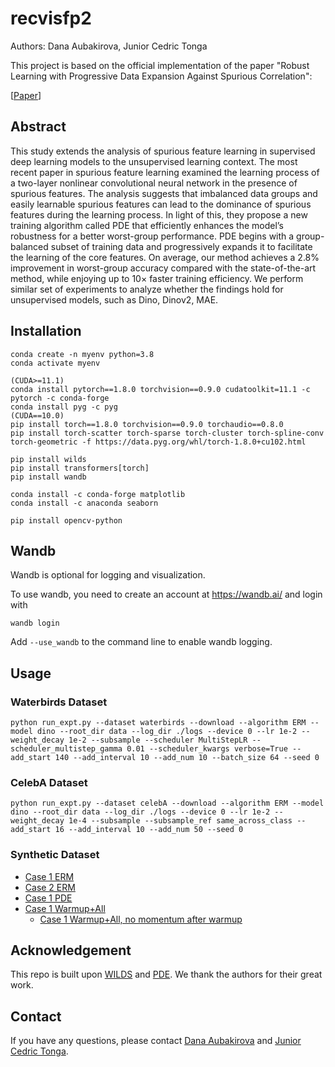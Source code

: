 # recvisfp2

Authors: Dana Aubakirova, Junior Cedric Tonga 

This project is based on the official implementation of the paper "Robust Learning with Progressive Data Expansion Against Spurious Correlation":

[[Paper](https://arxiv.org/abs/2306.04949)]

## Abstract

This study extends the analysis of spurious feature learning in supervised deep learning models to the unsupervised learning context. The most recent paper in spurious feature learning examined the learning process of a two-layer nonlinear convolutional neural network in the presence of spurious features. The analysis suggests that imbalanced data groups and easily learnable spurious features can lead to the dominance of spurious features during the learning process. In light of this, they propose a new training algorithm called PDE that efficiently enhances the model’s robustness for a better worst-group
performance. PDE begins with a group-balanced subset of training data and progressively expands it to facilitate the learning of the core features. On average, our method achieves a 2.8% improvement in worst-group accuracy compared with the state-of-the-art method, while enjoying up to 10× faster training efficiency. We perform similar set of experiments to analyze whether the findings hold for unsupervised models, such as Dino, Dinov2, MAE.

## Installation 
```
conda create -n myenv python=3.8
conda activate myenv

(CUDA>=11.1) 
conda install pytorch==1.8.0 torchvision==0.9.0 cudatoolkit=11.1 -c pytorch -c conda-forge
conda install pyg -c pyg
(CUDA==10.0) 
pip install torch==1.8.0 torchvision==0.9.0 torchaudio==0.8.0
pip install torch-scatter torch-sparse torch-cluster torch-spline-conv torch-geometric -f https://data.pyg.org/whl/torch-1.8.0+cu102.html

pip install wilds
pip install transformers[torch]
pip install wandb

conda install -c conda-forge matplotlib
conda install -c anaconda seaborn

pip install opencv-python
```

## Wandb
Wandb is optional for logging and visualization.

To use wandb, you need to create an account at https://wandb.ai/ and login with
```
wandb login
```

Add `--use_wandb` to the command line to enable wandb logging.

## Usage
### Waterbirds Dataset
```
python run_expt.py --dataset waterbirds --download --algorithm ERM --model dino --root_dir data --log_dir ./logs --device 0 --lr 1e-2 --weight_decay 1e-2 --subsample --scheduler MultiStepLR --scheduler_multistep_gamma 0.01 --scheduler_kwargs verbose=True --add_start 140 --add_interval 10 --add_num 10 --batch_size 64 --seed 0
```

### CelebA Dataset
```
python run_expt.py --dataset celebA --download --algorithm ERM --model dino --root_dir data --log_dir ./logs --device 0 --lr 1e-2 --weight_decay 1e-4 --subsample --subsample_ref same_across_class --add_start 16 --add_interval 10 --add_num 50 --seed 0
```

### Synthetic Dataset
- [Case 1 ERM](synthetic/spurious_synthetic.ipynb)
- [Case 2 ERM](synthetic/spurious_synthetic_case2.ipynb)
- [Case 1 PDE](synthetic/spurious_PDE.ipynb)
- [Case 1 Warmup+All](synthetic/spurious_synthetic_warmup+all.ipynb)
  - [Case 1 Warmup+All, no momentum after warmup](synthetic/spurious_synthetic_warmup+all_no_momentum.ipynb)


## Acknowledgement
This repo is built upon [WILDS](https://github.com/p-lambda/wilds) and [PDE](https://uclaml.github.io/PDE/). We thank the authors for their great work.

## Contact
If you have any questions, please contact [Dana Aubakirova](mailto:danaaubakirova17@gmail.com) and [Junior Cedric Tonga](mailto:juniortonga2022@gmail.com).

